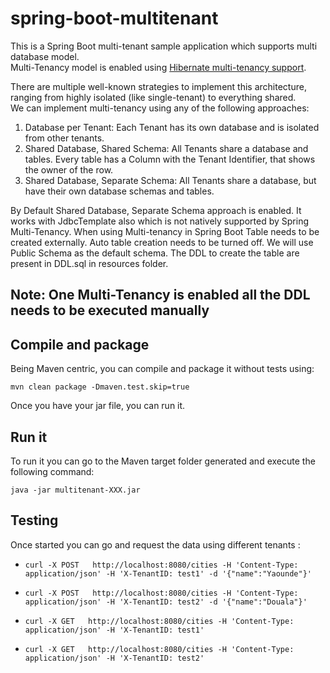 # spring-boot-multitenant
This is a Spring Boot multi-tenant sample application which supports multi database model.</br>
Multi-Tenancy model is enabled using  [Hibernate multi-tenancy support](https://docs.jboss.org/hibernate/orm/4.2/devguide/en-US/html/ch16.html).</br>

There are multiple well-known strategies to implement this architecture, ranging from highly isolated (like single-tenant) to everything shared.</br>
We can implement multi-tenancy using any of the following approaches:</br>
1. Database per Tenant: Each Tenant has its own database and is isolated from other tenants.
2. Shared Database, Shared Schema: All Tenants share a database and tables. Every table has a Column with the Tenant Identifier, that shows the owner of the row.
3. Shared Database, Separate Schema: All Tenants share a database, but have their own database schemas and tables.

By Default Shared Database, Separate Schema approach is enabled. It works with JdbcTemplate also which is not natively supported by Spring Multi-Tenancy. When using Multi-tenancy in Spring Boot Table needs to be created externally.
Auto table creation needs to be turned off. We will use Public Schema as the default schema. The DDL to create the table are present in DDL.sql in resources folder.
## Note: One Multi-Tenancy is enabled all the DDL needs to be executed manually
## Compile and package
Being Maven centric, you can compile and package it without tests using:
```
mvn clean package -Dmaven.test.skip=true
```
Once you have your jar file, you can run it.

## Run it

To run it you can go to the Maven target folder generated and execute the following command:
```
java -jar multitenant-XXX.jar
```

## Testing

Once started you can go and request the data using different tenants :

* `curl -X POST   http://localhost:8080/cities -H 'Content-Type: application/json' -H 'X-TenantID: test1' -d '{"name":"Yaounde"}'`

* `curl -X POST   http://localhost:8080/cities -H 'Content-Type: application/json' -H 'X-TenantID: test2' -d '{"name":"Douala"}'`

*  `curl -X GET   http://localhost:8080/cities -H 'Content-Type: application/json' -H 'X-TenantID: test1'`

* `curl -X GET   http://localhost:8080/cities -H 'Content-Type: application/json' -H 'X-TenantID: test2'`